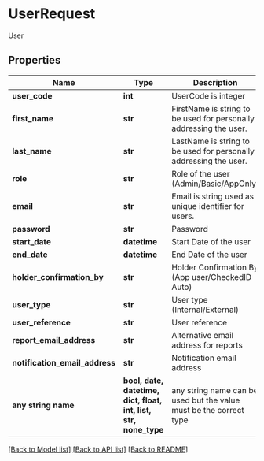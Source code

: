 # UserRequest

User

## Properties
Name | Type | Description | Notes
------------ | ------------- | ------------- | -------------
**user_code** | **int** | UserCode is integer | [optional] 
**first_name** | **str** | FirstName is string to be used for personally addressing the user. | [optional] 
**last_name** | **str** | LastName is string to be used for personally addressing the user. | [optional] 
**role** | **str** | Role of the user (Admin/Basic/AppOnly) | [optional] 
**email** | **str** | Email is string used as unique identifier for users. | [optional] 
**password** | **str** | Password | [optional] 
**start_date** | **datetime** | Start Date of the user | [optional] 
**end_date** | **datetime** | End Date of the user | [optional] 
**holder_confirmation_by** | **str** | Holder Confirmation By (App user/CheckedID Auto) | [optional] 
**user_type** | **str** | User type (Internal/External) | [optional] 
**user_reference** | **str** | User reference | [optional] 
**report_email_address** | **str** | Alternative email address for reports | [optional] 
**notification_email_address** | **str** | Notification email address | [optional] 
**any string name** | **bool, date, datetime, dict, float, int, list, str, none_type** | any string name can be used but the value must be the correct type | [optional]

[[Back to Model list]](../README.md#documentation-for-models) [[Back to API list]](../README.md#documentation-for-api-endpoints) [[Back to README]](../README.md)


